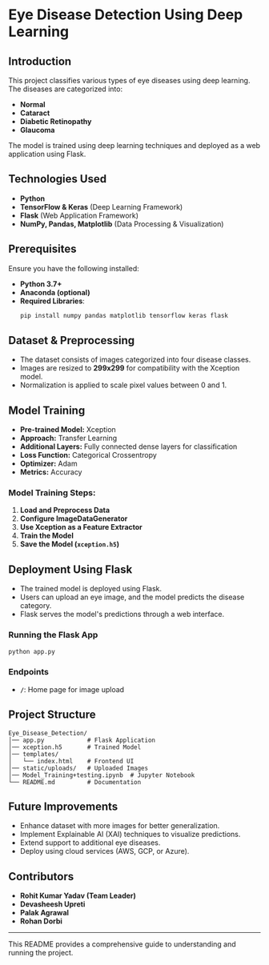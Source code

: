 # Eye Disease Detection Using Deep Learning

## Introduction
This project classifies various types of eye diseases using deep learning. The diseases are categorized into:
- **Normal**
- **Cataract**
- **Diabetic Retinopathy**
- **Glaucoma**

The model is trained using deep learning techniques and deployed as a web application using Flask.

## Technologies Used
- **Python**
- **TensorFlow & Keras** (Deep Learning Framework)
- **Flask** (Web Application Framework)
- **NumPy, Pandas, Matplotlib** (Data Processing & Visualization)

## Prerequisites
Ensure you have the following installed:
- **Python 3.7+**
- **Anaconda (optional)**
- **Required Libraries**:
  ```bash
  pip install numpy pandas matplotlib tensorflow keras flask
  ```

## Dataset & Preprocessing
- The dataset consists of images categorized into four disease classes.
- Images are resized to **299x299** for compatibility with the Xception model.
- Normalization is applied to scale pixel values between 0 and 1.

## Model Training
- **Pre-trained Model:** Xception
- **Approach:** Transfer Learning
- **Additional Layers:** Fully connected dense layers for classification
- **Loss Function:** Categorical Crossentropy
- **Optimizer:** Adam
- **Metrics:** Accuracy

### Model Training Steps:
1. **Load and Preprocess Data**
2. **Configure ImageDataGenerator**
3. **Use Xception as a Feature Extractor**
4. **Train the Model**
5. **Save the Model (`xception.h5`)**

## Deployment Using Flask
- The trained model is deployed using Flask.
- Users can upload an eye image, and the model predicts the disease category.
- Flask serves the model's predictions through a web interface.

### **Running the Flask App**
```bash
python app.py
```

### **Endpoints**
- **`/`**: Home page for image upload

## Project Structure
```
Eye_Disease_Detection/
│── app.py            # Flask Application
│── xception.h5       # Trained Model
│── templates/
│   └── index.html    # Frontend UI
│── static/uploads/   # Uploaded Images
│── Model_Training+testing.ipynb  # Jupyter Notebook
└── README.md         # Documentation
```

## Future Improvements
- Enhance dataset with more images for better generalization.
- Implement Explainable AI (XAI) techniques to visualize predictions.
- Extend support to additional eye diseases.
- Deploy using cloud services (AWS, GCP, or Azure).

## Contributors
- **Rohit Kumar Yadav  (Team Leader)**
- **Devasheesh Upreti**
- **Palak Agrawal**
- **Rohan Dorbi**
---
This README provides a comprehensive guide to understanding and running the project.
